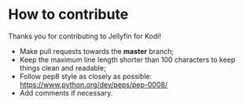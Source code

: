 # How to contribute

Thanks you for contributing to Jellyfin for Kodi!

* Make pull requests towards the **master** branch;
* Keep the maximum line length shorter than 100 characters to keep things clean and readable;
* Follow pep8 style as closely as possible: https://www.python.org/dev/peps/pep-0008/
* Add comments if necessary.
